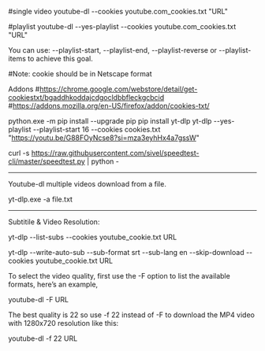 #single video
youtube-dl --cookies youtube.com_cookies.txt "URL"

#playlist
youtube-dl --yes-playlist --cookies youtube.com_cookies.txt "URL"

You can use: --playlist-start, --playlist-end, --playlist-reverse or --playlist-items to achieve this goal.

#Note: cookie should be in Netscape format

Addons
#https://chrome.google.com/webstore/detail/get-cookiestxt/bgaddhkoddajcdgocldbbfleckgcbcid
#https://addons.mozilla.org/en-US/firefox/addon/cookies-txt/

python.exe -m pip install --upgrade pip
pip install yt-dlp
yt-dlp --yes-playlist --playlist-start 16 --cookies cookies.txt "https://youtu.be/G88FOyNcse8?si=mza3eyhHx4a7gssW"

curl -s https://raw.githubusercontent.com/sivel/speedtest-cli/master/speedtest.py | python -


-------------

Youtube-dl multiple videos download from a file.

yt-dlp.exe -a file.txt

-------------

Subtitile & Video Resolution:

yt-dlp --list-subs --cookies youtube_cookie.txt URL

yt-dlp --write-auto-sub --sub-format srt --sub-lang en --skip-download --cookies youtube_cookie.txt URL


To select the video quality, first use the -F option to list the available formats, here’s an example,

youtube-dl -F URL

The best quality is 22 so use -f 22 instead of -F to download the MP4 video with 1280x720 resolution like this:

youtube-dl -f 22 URL
